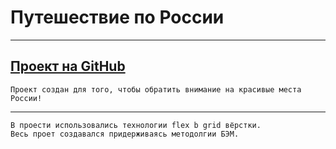 # Путешествие по России
------------------------
[Проект на GitHub](https://github.com/dmitriislk1/russian-travel)
---------------------
    Проект создан для того, чтобы обратить внимание на красивые места России!
-----------------------
    В проести использовались технологии flex b grid вёрстки.
    Весь проет создавался придерживаясь методолгии БЭМ.
